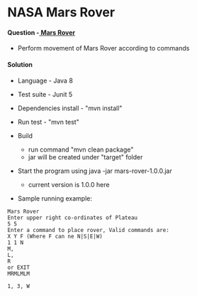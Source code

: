 NASA Mars Rover
==================

#### Question -[ Mars Rover](https://github.com/hemangi/mars-rover/blob/master/Problem.md)
 - Perform movement of Mars Rover according to commands
#### Solution
 - Language  - Java 8
 - Test suite - Junit 5
 - Dependencies install - "mvn install"
 - Run test - "mvn test"
 - Build 
   - run command  "mvn clean package"
   -  jar will be created under "target" folder
 -  Start the program using java -jar mars-rover-1.0.0.jar
    - current version is 1.0.0 here
          
 - Sample running example: 
    
  ````
Mars Rover
Enter upper right co-ordinates of Plateau 
5 5
Enter a command to place rover, Valid commands are:
X Y F (Where F can ne N|S|E|W)
1 1 N
 M,
 L,
 R 
or EXIT
MRMLMLM

1, 3, W

 ````
   
   
   
